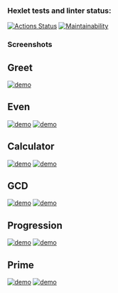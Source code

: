 ### Hexlet tests and linter status:
[![Actions Status](https://github.com/RedGradient/java-project-61/workflows/hexlet-check/badge.svg)](https://github.com/RedGradient/java-project-61/actions)
[![Maintainability](https://api.codeclimate.com/v1/badges/66d487cd35c7f6c49c64/maintainability)](https://codeclimate.com/github/RedGradient/java-project-61/maintainability)

### Screenshots


## Greet
[![demo](https://asciinema.org/a/sy6jMS7qOBagozMkoKvmCl2nA.svg)](https://asciinema.org/a/sy6jMS7qOBagozMkoKvmCl2nA)


## Even
[![demo](https://asciinema.org/a/HGzm33uRCRBUeb4ATs13zYIkh.svg)](https://asciinema.org/a/HGzm33uRCRBUeb4ATs13zYIkh)
[![demo](https://asciinema.org/a/O9kdlVfHLCQgRx4yaGKSznVXC.svg)](https://asciinema.org/a/O9kdlVfHLCQgRx4yaGKSznVXC)


## Calculator
[![demo](https://asciinema.org/a/qQMBeMmpaMkIngimPtEIR3LNJ.svg)](https://asciinema.org/a/qQMBeMmpaMkIngimPtEIR3LNJ)
[![demo](https://asciinema.org/a/qqn1TjNdIqOc6zxpaBT6WnjAD.svg)](https://asciinema.org/a/qqn1TjNdIqOc6zxpaBT6WnjAD)


## GCD
[![demo](https://asciinema.org/a/TwdzSpRHYU7jp2v6kYYV4j0aH.svg)](https://asciinema.org/a/TwdzSpRHYU7jp2v6kYYV4j0aH)
[![demo](https://asciinema.org/a/2bWTw9sgunSVTk9MTvkPM36KT.svg)](https://asciinema.org/a/2bWTw9sgunSVTk9MTvkPM36KT)


## Progression
[![demo](https://asciinema.org/a/Q7zJ2qTEoSsEWkQL0LOt6bjwX.svg)](https://asciinema.org/a/Q7zJ2qTEoSsEWkQL0LOt6bjwX)
[![demo](https://asciinema.org/a/R3Lo3FLd3edyjbPM67frYGkUK.svg)](https://asciinema.org/a/R3Lo3FLd3edyjbPM67frYGkUK)


## Prime
[![demo](https://asciinema.org/a/nc3gNXSt6hNsmy6Hwm3l0ob3Y.svg)](https://asciinema.org/a/nc3gNXSt6hNsmy6Hwm3l0ob3Y)
[![demo](https://asciinema.org/a/xCsSR5HLoY5ErcelHQ49BJ4Xd.svg)](https://asciinema.org/a/xCsSR5HLoY5ErcelHQ49BJ4Xd)

